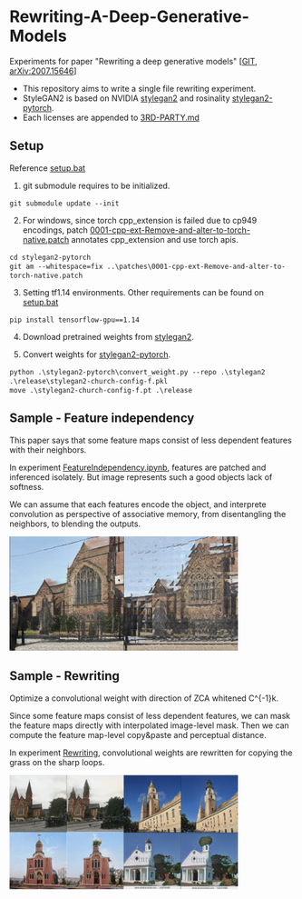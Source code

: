 # Rewriting-A-Deep-Generative-Models

Experiments for paper "Rewriting a deep generative models" [[GIT](https://github.com/davidbau/rewriting), [arXiv:2007.15646](https://arxiv.org/abs/2007.15646)]

- This repository aims to write a single file rewriting experiment.
- StyleGAN2 is based on NVIDIA [stylegan2](https://github.com/NVlabs/stylegan2) and rosinality [stylegan2-pytorch](https://github.com/rosinality/stylegan2-pytorch).
- Each licenses are appended to [3RD-PARTY.md](./3RD-PARTY.md)

## Setup

Reference [setup.bat](./setup.bat)

1. git submodule requires to be initialized.
```
git submodule update --init
```

2. For windows, since torch cpp_extension is failed due to cp949 encodings, patch [0001-cpp-ext-Remove-and-alter-to-torch-native.patch](./patches/0001-cpp-ext-Remove-and-alter-to-torch-native.patch) annotates cpp_extension and use torch apis.
```
cd stylegan2-pytorch
git am --whitespace=fix ..\patches\0001-cpp-ext-Remove-and-alter-to-torch-native.patch 
```

3. Setting tf1.14 environments. Other requirements can be found on [setup.bat](./setup.bat)
```
pip install tensorflow-gpu==1.14
```

4. Download pretrained weights from [stylegan2](https://github.com/NVlabs/stylegan2).

5. Convert weights for [stylegan2-pytorch](https://github.com/rosinality/stylegan2-pytorch).
```
python .\stylegan2-pytorch\convert_weight.py --repo .\stylegan2 .\release\stylegan2-church-config-f.pkl
move .\stylegan2-church-config-f.pt .\release
```



## Sample - Feature independency

This paper says that some feature maps consist of less dependent features with their neighbors.

In experiment [FeatureIndependency.ipynb](./FeatureIndependency.ipynb), features are patched and inferenced isolately. But image represents such a good objects lack of softness.

We can assume that each features encode the object, and interprete convolution as perspective of associative memory, from disentangling the neighbors, to blending the outputs.

<img src="./rsrc/feature_indep.png" width="80%">

## Sample - Rewriting

Optimize a convolutional weight with direction of ZCA whitened C^{-1}k.

Since some feature maps consist of less dependent features, we can mask the feature maps directly with interpolated image-level mask. Then we can compute the feature map-level copy&paste and perceptual distance.

In experiment [Rewriting](./Rewriting.ipynb), convolutional weights are rewritten for copying the grass on the sharp loops.

<img src="./rsrc/rewriting.png" width="80%">
